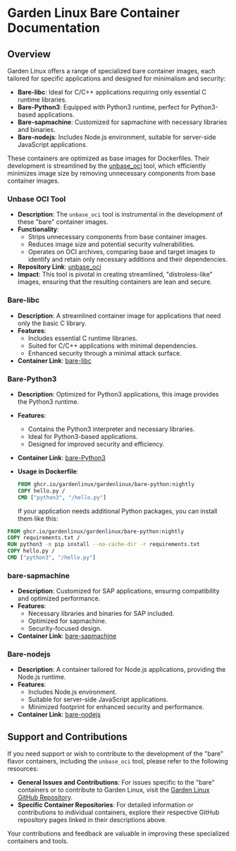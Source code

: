 # Garden Linux Bare Container Documentation

## Overview
Garden Linux offers a range of specialized bare container images, each tailored for specific applications and designed for minimalism and security:

- **Bare-libc**: Ideal for C/C++ applications requiring only essential C runtime libraries.
- **Bare-Python3**: Equipped with Python3 runtime, perfect for Python3-based applications.
- **Bare-sapmachine**: Customized for sapmachine with necessary libraries and binaries.
- **Bare-nodejs**: Includes Node.js environment, suitable for server-side JavaScript applications.

These containers are optimized as base images for Dockerfiles. 
Their development is streamlined by the [unbase_oci](https://github.com/gardenlinux/unbase_oci) tool, which efficiently minimizes image size by removing unnecessary components from base container images.

### Unbase OCI Tool
- **Description**: The `unbase_oci` tool is instrumental in the development of these "bare" container images. 
- **Functionality**:
  - Strips unnecessary components from base container images.
  - Reduces image size and potential security vulnerabilities.
  - Operates on OCI archives, comparing base and target images to identify and retain only necessary additions and their dependencies.
- **Repository Link**: [unbase_oci](https://github.com/gardenlinux/unbase_oci)
- **Impact**: This tool is pivotal in creating streamlined, "distroless-like" images, ensuring that the resulting containers are lean and secure.

### Bare-libc
- **Description**: A streamlined container image for applications that need only the basic C library.
- **Features**:
  - Includes essential C runtime libraries.
  - Suited for C/C++ applications with minimal dependencies.
  - Enhanced security through a minimal attack surface.
- **Container Link**: [bare-libc](https://github.com/orgs/gardenlinux/packages/container/package/gardenlinux%2Fbare-libc)

### Bare-Python3
- **Description**: Optimized for Python3 applications, this image provides the Python3 runtime.
- **Features**:
  - Contains the Python3 interpreter and necessary libraries.
  - Ideal for Python3-based applications.
  - Designed for improved security and efficiency.


- **Container Link**: [bare-Python3](https://github.com/orgs/gardenlinux/packages/container/package/gardenlinux%2Fbare-Python3)
- **Usage in Dockerfile**:
  ```Dockerfile
  FROM ghcr.io/gardenlinux/gardenlinux/bare-python:nightly
  COPY hello.py /
  CMD ["python3", "/hello.py"]
  ```
  If your application needs additional Python packages, you can install them like this:
```Dockerfile
FROM ghcr.io/gardenlinux/gardenlinux/bare-python:nightly
COPY requirements.txt /
RUN python3 -m pip install --no-cache-dir -r requirements.txt
COPY hello.py /
CMD ["python3", "/hello.py"]
 ```

### bare-sapmachine
- **Description**: Customized for SAP applications, ensuring compatibility and optimized performance.
- **Features**:
  - Necessary libraries and binaries for SAP included.
  - Optimized for sapmachine.
  - Security-focused design.
- **Container Link**: [bare-sapmachine](https://github.com/orgs/gardenlinux/packages/container/package/gardenlinux%2Fbare-sapmachine)

### Bare-nodejs
- **Description**: A container tailored for Node.js applications, providing the Node.js runtime.
- **Features**:
  - Includes Node.js environment.
  - Suitable for server-side JavaScript applications.
  - Minimized footprint for enhanced security and performance.
- **Container Link**: [bare-nodejs](https://github.com/orgs/gardenlinux/packages/container/package/gardenlinux%2Fbare-nodejs)


## Support and Contributions

If you need support or wish to contribute to the development of the "bare" flavor containers, including the `unbase_oci` tool, please refer to the following resources:

- **General Issues and Contributions**: For issues specific to the "bare" containers or to contribute to Garden Linux, visit the [Garden Linux GitHub Repository](https://github.com/gardenlinux/gardenlinux/pulls).
- **Specific Container Repositories**: For detailed information or contributions to individual containers, explore their respective GitHub repository pages linked in their descriptions above.

Your contributions and feedback are valuable in improving these specialized containers and tools.
